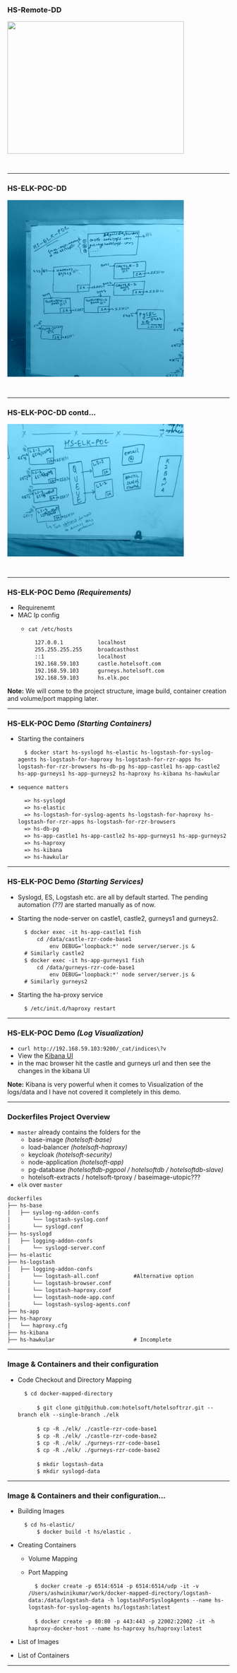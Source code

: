 
### HS-Remote-DD

<img src="images/deployment-remote.jpg" style="width: 400px; height: 300px; margin-bottom: 30px;" />

---

### HS-ELK-POC-DD

<img src="images/deployment-local-1.jpg" style="width: 400px; height: 400px; margin-bottom: 30px;" />

---

### HS-ELK-POC-DD contd...

<img src="images/deployment-local-2.jpg" style="width: 400px; height: 300px; margin-bottom: 30px;" />

---

### HS-ELK-POC Demo _(Requirements)_

- Requirenemt
- MAC Ip config 
	- `cat /etc/hosts`
		
			127.0.0.1           localhost
			255.255.255.255     broadcasthost
			::1                 localhost
			192.168.59.103      castle.hotelsoft.com
			192.168.59.103      gurneys.hotelsoft.com
			192.168.59.103      hs.elk.poc
			
**Note:** We will come to the project structure, image build, container creation and volume/port mapping later.

---

### HS-ELK-POC Demo _(Starting Containers)_
								
- Starting the containers	

		$ docker start hs-syslogd hs-elastic hs-logstash-for-syslog-agents hs-logstash-for-haproxy hs-logstash-for-rzr-apps hs-logstash-for-rzr-browsers hs-db-pg hs-app-castle1 hs-app-castle2 hs-app-gurneys1 hs-app-gurneys2 hs-haproxy hs-kibana hs-hawkular
	
- `sequence matters`
	
		=> hs-syslogd
		=> hs-elastic
		=> hs-logstash-for-syslog-agents hs-logstash-for-haproxy hs-logstash-for-rzr-apps hs-logstash-for-rzr-browsers 
		=> hs-db-pg 
		=> hs-app-castle1 hs-app-castle2 hs-app-gurneys1 hs-app-gurneys2 
		=> hs-haproxy 
		=> hs-kibana 
		=> hs-hawkular

---

### HS-ELK-POC Demo _(Starting Services)_
	

- Syslogd, ES, Logstash etc. are all by default started. The pending automation _(??)_ are started manually as of now.
- Starting the node-server on castle1, castle2, gurneys1 and gurneys2.

		$ docker exec -it hs-app-castle1 fish
			cd /data/castle-rzr-code-base1
				env DEBUG='loopback:*' node server/server.js &
		# Similarly castle2
		$ docker exec -it hs-app-gurneys1 fish
			cd /data/gurneys-rzr-code-base1
				env DEBUG='loopback:*' node server/server.js &
		# Similarly gurneys2

- Starting the ha-proxy service
		
		$ /etc/init.d/haproxy restart
		
---

### HS-ELK-POC Demo _(Log Visualization)_

- `curl http://192.168.59.103:9200/_cat/indices\?v`
- View the [Kibana UI](http://192.168.59.103:5601/)
- in the mac browser hit the castle and gurneys url and then see the changes in the kibana UI

**Note:** Kibana is very powerful when it comes to Visualization of the logs/data and I have not covered it completely in this demo.

---

### Dockerfiles Project Overview

- `master` already contains the folders for the 
	- base-image _(hotelsoft-base)_ 
	- load-balancer _(hotelsoft-haproxy)_
	- keycloak _(hotelsoft-security)_
	- node-application _(hotelsoft-app)_
	- pg-database _(hotelsoftdb-pgpool / hotelsoftdb / hotelsoftdb-slave)_ 
	- hotelsoft-extracts / hotelsoft-tproxy / baseimage-utopic???
- `elk` over `master`

```
dockerfiles
├── hs-base                
│   ├── syslog-ng-addon-confs
│       └── logstash-syslog.conf
│       └── syslogd.conf
├── hs-syslogd  
│   ├── logging-addon-confs
│       └── syslogd-server.conf
├── hs-elastic
├── hs-logstash  
│   ├── logging-addon-confs
│       └── logstash-all.conf           #Alternative option
│       └── logstash-browser.conf 
│       └── logstash-haproxy.conf
│       └── logstash-node-app.conf
│       └── logstash-syslog-agents.conf
├── hs-app
├── hs-haproxy 
│   └── haproxy.cfg
├── hs-kibana
├── hs-hawkular                         # Incomplete
```

---

### Image & Containers and their configuration

- Code Checkout and Directory Mapping

		$ cd docker-mapped-directory
			
			$ git clone git@github.com:hotelsoft/hotelsoftrzr.git --branch elk --single-branch ./elk
			
			$ cp -R ./elk/ ./castle-rzr-code-base1
			$ cp -R ./elk/ ./castle-rzr-code-base2
			$ cp -R ./elk/ ./gurneys-rzr-code-base1
			$ cp -R ./elk/ ./gurneys-rzr-code-base2
			
			$ mkdir logstash-data
			$ mkdir syslogd-data  

---

### Image & Containers and their configuration...

- Building Images

		$ cd hs-elastic/
			$ docker build -t hs/elastic .

- Creating Containers
	- Volume Mapping
	- Port Mapping

			$ docker create -p 6514:6514 -p 6514:6514/udp -it -v /Users/ashwinikumar/work/docker-mapped-directory/logstash-data:/data/logstash-data -h logstashForSyslogAgents --name hs-logstash-for-syslog-agents hs/logstash:latest
			
			$ docker create -p 80:80 -p 443:443 -p 22002:22002 -it -h haproxy-docker-host --name hs-haproxy hs/haproxy:latest

- List of Images
- List of Containers

---

